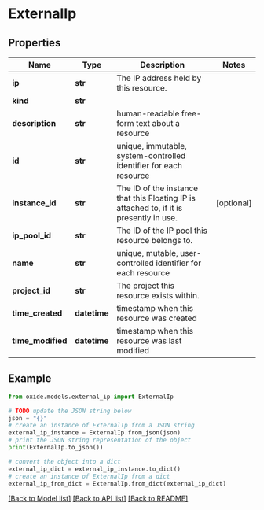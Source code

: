 # ExternalIp


## Properties

Name | Type | Description | Notes
------------ | ------------- | ------------- | -------------
**ip** | **str** | The IP address held by this resource. | 
**kind** | **str** |  | 
**description** | **str** | human-readable free-form text about a resource | 
**id** | **str** | unique, immutable, system-controlled identifier for each resource | 
**instance_id** | **str** | The ID of the instance that this Floating IP is attached to, if it is presently in use. | [optional] 
**ip_pool_id** | **str** | The ID of the IP pool this resource belongs to. | 
**name** | **str** | unique, mutable, user-controlled identifier for each resource | 
**project_id** | **str** | The project this resource exists within. | 
**time_created** | **datetime** | timestamp when this resource was created | 
**time_modified** | **datetime** | timestamp when this resource was last modified | 

## Example

```python
from oxide.models.external_ip import ExternalIp

# TODO update the JSON string below
json = "{}"
# create an instance of ExternalIp from a JSON string
external_ip_instance = ExternalIp.from_json(json)
# print the JSON string representation of the object
print(ExternalIp.to_json())

# convert the object into a dict
external_ip_dict = external_ip_instance.to_dict()
# create an instance of ExternalIp from a dict
external_ip_from_dict = ExternalIp.from_dict(external_ip_dict)
```
[[Back to Model list]](../README.md#documentation-for-models) [[Back to API list]](../README.md#documentation-for-api-endpoints) [[Back to README]](../README.md)


